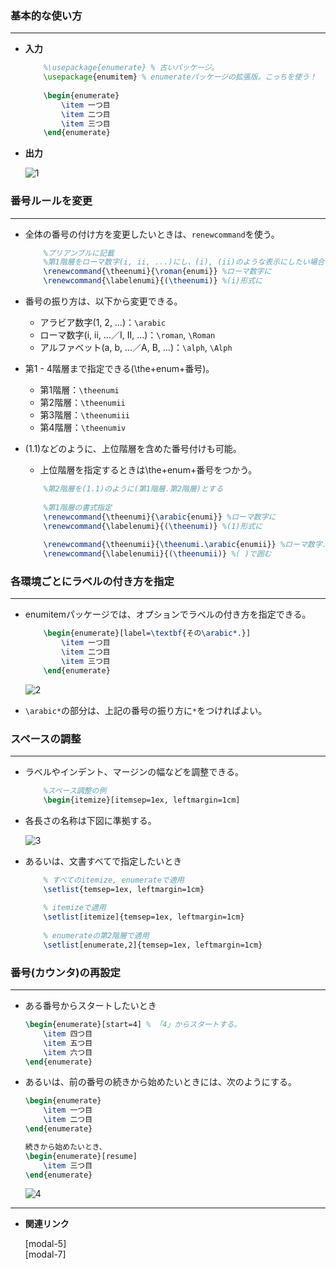 <!--6-->
<!--番号付き箇条書き(enumitem環境)-->

### 基本的な使い方

---

- **入力**
    
    ```latex
        %\usepackage{enumerate} % 古いパッケージ。
        \usepackage{enumitem} % enumerateパッケージの拡張版。こっちを使う！
        
        \begin{enumerate}
            \item 一つ目
            \item 二つ目
            \item 三つ目
        \end{enumerate}
    ```
    
- **出力**
    
    ![1](./numbered-list/1.png "max-width=200px")
    

### **番号ルールを変更**

---

- 全体の番号の付け方を変更したいときは、`renewcommand`を使う。
    
    ```latex
        %プリアンブルに記載
        %第1階層をローマ数字(i, ii, ...)にし、(i), (ii)のような表示にしたい場合
        \renewcommand{\theenumi}{\roman{enumi}} %ローマ数字に
        \renewcommand{\labelenumi}{(\theenumi)} %(i)形式に
    ```
    
- 番号の振り方は、以下から変更できる。
    - アラビア数字(1, 2, …)：`\arabic`
    - ローマ数字(i, ii, …／I, II, …)：`\roman`, `\Roman`
    - アルファベット(a, b, …／A, B, …)：`\alph`, `\Alph`
- 第1 - 4階層まで指定できる(\the+enum+番号)。
    - 第1階層：`\theenumi`
    - 第2階層：`\theenumii`
    - 第3階層：`\theenumiii`
    - 第4階層：`\theenumiv`
- (1.1)などのように、上位階層を含めた番号付けも可能。
    - 上位階層を指定するときは\the+enum+番号をつかう。
    
    ```latex
        %第2階層を(1.1)のように(第1階層.第2階層)とする
        
        %第1階層の書式指定
        \renewcommand{\theenumi}{\arabic{enumi}} %ローマ数字に
        \renewcommand{\labelenumi}{(\theenumi)} %(1)形式に
        
        \renewcommand{\theenumii}{\theenumi.\arabic{enumii}} %ローマ数字.ローマ数字　の形式に
        \renewcommand{\labelenumii}{(\theenumii)} %( )で囲む
    ```
    

### **各環境ごとにラベルの付き方を指定**

---

- enumitemパッケージでは、オプションでラベルの付き方を指定できる。
    
    ```latex
        \begin{enumerate}[label=\textbf{その\arabic*.}]
            \item 一つ目
            \item 二つ目
            \item 三つ目
        \end{enumerate}
    ```
    
    ![2](./numbered-list/2.png "max-width=280px")
    
- `\arabic*`の部分は、上記の番号の振り方に`*`をつければよい。

### **スペースの調整**

---

- ラベルやインデント、マージンの幅などを調整できる。
    
    ```latex
        %スペース調整の例
        \begin{itemize}[itemsep=1ex, leftmargin=1cm]
    ```
    
- 各長さの名称は下図に準拠する。
    
    ![3](./numbered-list/3.png)
    
- あるいは、文書すべてで指定したいとき
    
    ```latex
        % すべてのitemize, enumerateで適用
        \setlist{temsep=1ex, leftmargin=1cm}
        
        % itemizeで適用
        \setlist[itemize]{temsep=1ex, leftmargin=1cm}
        
        % enumerateの第2階層で適用
        \setlist[enumerate,2]{temsep=1ex, leftmargin=1cm}
    ```
    

### **番号(カウンタ)の再設定**

---

- ある番号からスタートしたいとき
    
    ```latex
    \begin{enumerate}[start=4] % 「4」からスタートする。
        \item 四つ目
        \item 五つ目
        \item 六つ目
    \end{enumerate}
    ```
    
- あるいは、前の番号の続きから始めたいときには、次のようにする。
    
    ```latex
    \begin{enumerate}
        \item 一つ目
        \item 二つ目
    \end{enumerate}
    
    続きから始めたいとき、
    \begin{enumerate}[resume]
        \item 三つ目
    \end{enumerate}
    ```
    
    ![4](./numbered-list/4.png "max-width=350px")
    

---

- **関連リンク**
    
    <div class="related-link-wrapper">
      [modal-5]<!--記号付き箇条書き(item環境)--><br>
      [modal-7]<!--見出し付き箇条書き(description環境)-->
    </div>